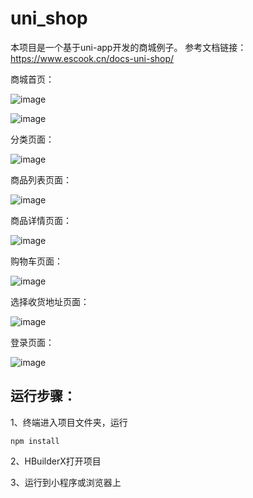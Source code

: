 # uni_shop
本项目是一个基于uni-app开发的商城例子。
参考文档链接：https://www.escook.cn/docs-uni-shop/

商城首页：

![image](https://user-images.githubusercontent.com/93867993/189660419-49c977aa-c153-4037-bbec-85955c7b7e1a.png)

![image](https://user-images.githubusercontent.com/93867993/189660493-0310e1f9-397a-4e5d-8139-b9a6d9227919.png)

分类页面：

![image](https://user-images.githubusercontent.com/93867993/189660546-73d92b71-f265-41be-9bbb-6449b2ef0440.png)

商品列表页面：

![image](https://user-images.githubusercontent.com/93867993/189660624-960c8f20-f32b-403a-a17e-661827cbcab4.png)

商品详情页面：

![image](https://user-images.githubusercontent.com/93867993/189660692-da70e858-9a94-46e4-acbb-a754839ea5cc.png)

购物车页面：

![image](https://user-images.githubusercontent.com/93867993/189660743-ed259d03-3ef5-4361-b194-6047213ab1aa.png)

选择收货地址页面：

![image](https://user-images.githubusercontent.com/93867993/189660870-019e402b-fdd9-4880-9316-8088ff8e0f0a.png)

登录页面：

![image](https://user-images.githubusercontent.com/93867993/189660824-89d7768d-4b01-4003-95fd-445e78fdcfdf.png)

## 运行步骤：

1、终端进入项目文件夹，运行

```
npm install
```

2、HBuilderX打开项目

3、运行到小程序或浏览器上
